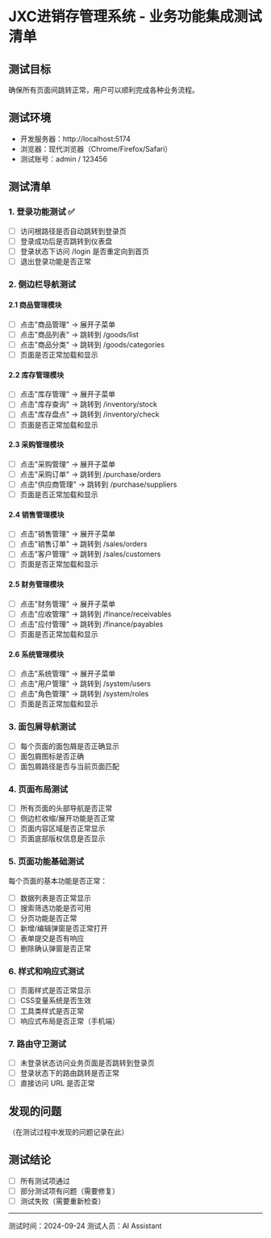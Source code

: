# JXC进销存管理系统 - 业务功能集成测试清单

## 测试目标
确保所有页面间跳转正常，用户可以顺利完成各种业务流程。

## 测试环境
- 开发服务器：http://localhost:5174
- 浏览器：现代浏览器（Chrome/Firefox/Safari）
- 测试账号：admin / 123456

## 测试清单

### 1. 登录功能测试 ✅
- [ ] 访问根路径是否自动跳转到登录页
- [ ] 登录成功后是否跳转到仪表盘
- [ ] 登录状态下访问 /login 是否重定向到首页
- [ ] 退出登录功能是否正常

### 2. 侧边栏导航测试
#### 2.1 商品管理模块
- [ ] 点击"商品管理" -> 展开子菜单
- [ ] 点击"商品列表" -> 跳转到 /goods/list
- [ ] 点击"商品分类" -> 跳转到 /goods/categories
- [ ] 页面是否正常加载和显示

#### 2.2 库存管理模块  
- [ ] 点击"库存管理" -> 展开子菜单
- [ ] 点击"库存查询" -> 跳转到 /inventory/stock
- [ ] 点击"库存盘点" -> 跳转到 /inventory/check
- [ ] 页面是否正常加载和显示

#### 2.3 采购管理模块
- [ ] 点击"采购管理" -> 展开子菜单  
- [ ] 点击"采购订单" -> 跳转到 /purchase/orders
- [ ] 点击"供应商管理" -> 跳转到 /purchase/suppliers
- [ ] 页面是否正常加载和显示

#### 2.4 销售管理模块
- [ ] 点击"销售管理" -> 展开子菜单
- [ ] 点击"销售订单" -> 跳转到 /sales/orders  
- [ ] 点击"客户管理" -> 跳转到 /sales/customers
- [ ] 页面是否正常加载和显示

#### 2.5 财务管理模块
- [ ] 点击"财务管理" -> 展开子菜单
- [ ] 点击"应收管理" -> 跳转到 /finance/receivables
- [ ] 点击"应付管理" -> 跳转到 /finance/payables  
- [ ] 页面是否正常加载和显示

#### 2.6 系统管理模块
- [ ] 点击"系统管理" -> 展开子菜单
- [ ] 点击"用户管理" -> 跳转到 /system/users
- [ ] 点击"角色管理" -> 跳转到 /system/roles
- [ ] 页面是否正常加载和显示

### 3. 面包屑导航测试
- [ ] 每个页面的面包屑是否正确显示
- [ ] 面包屑图标是否正确
- [ ] 面包屑路径是否与当前页面匹配

### 4. 页面布局测试
- [ ] 所有页面的头部导航是否正常
- [ ] 侧边栏收缩/展开功能是否正常
- [ ] 页面内容区域是否正常显示
- [ ] 页面底部版权信息是否显示

### 5. 页面功能基础测试
每个页面的基本功能是否正常：
- [ ] 数据列表是否正常显示
- [ ] 搜索筛选功能是否可用
- [ ] 分页功能是否正常
- [ ] 新增/编辑弹窗是否正常打开
- [ ] 表单提交是否有响应
- [ ] 删除确认弹窗是否正常

### 6. 样式和响应式测试
- [ ] 页面样式是否正常显示
- [ ] CSS变量系统是否生效
- [ ] 工具类样式是否正常
- [ ] 响应式布局是否正常（手机端）

### 7. 路由守卫测试
- [ ] 未登录状态访问业务页面是否跳转到登录页
- [ ] 登录状态下的路由跳转是否正常
- [ ] 直接访问 URL 是否正常

## 发现的问题
（在测试过程中发现的问题记录在此）

## 测试结论
- [ ] 所有测试项通过
- [ ] 部分测试项有问题（需要修复）
- [ ] 测试失败（需要重新检查）

---
测试时间：2024-09-24
测试人员：AI Assistant